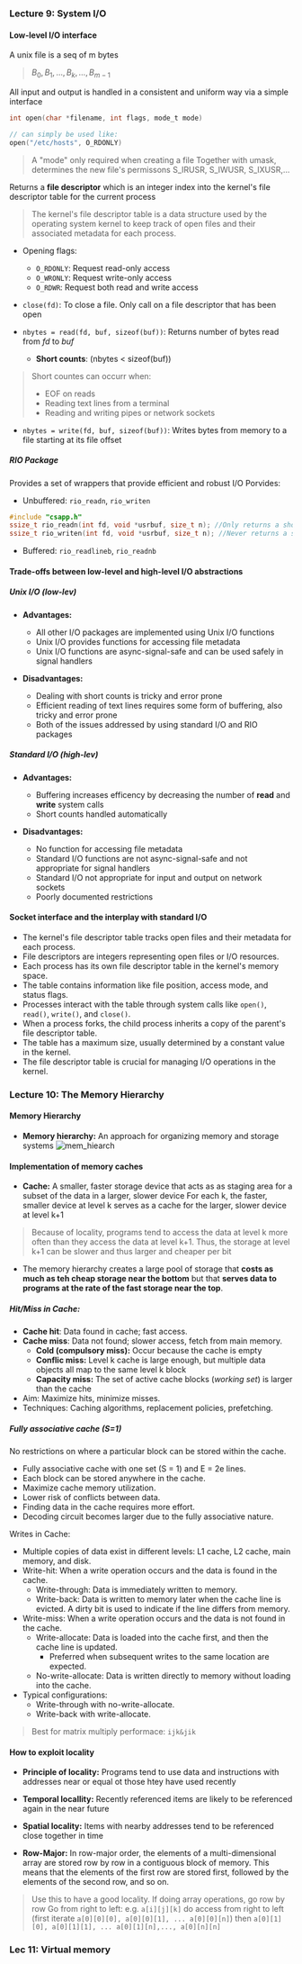 ### Lecture 9: System I/O

#### Low-level I/O interface
A unix file is a seq of m bytes
> $B_0, B_1, \ldots, B_k, \ldots, B_{m-1}$

All input and output is handled in a consistent and uniform way via a simple interface

```c
int open(char *filename, int flags, mode_t mode)

// can simply be used like:
open("/etc/hosts", O_RDONLY)
```
> A "mode" only required when creating a file
> Together with umask, determines the new file's permissons
> S_IRUSR, S_IWUSR, S_IXUSR,... 

Returns a **file descriptor** which is an integer index into the kernel's file descriptor table for the current process

> The kernel's file descriptor table is a data structure used by the operating system kernel to keep track of open files and their associated metadata for each process. 
- Opening flags:
  - `O_RDONLY`: Request read-only access
  - `O_WRONLY`: Request write-only access
  - `O_RDWR`: Request both read and write access

- `close(fd)`: To close a file. Only call on a file descriptor that has been open


- `nbytes = read(fd, buf, sizeof(buf))`: Returns number of bytes read from *fd* to *buf*
  - **Short counts**: (nbytes < sizeof(buf))
>Short countes can occurr when:
> - EOF on reads
> - Reading text lines from a terminal
> - Reading and writing pipes or network sockets


- `nbytes = write(fd, buf, sizeof(buf))`: Writes bytes from memory to a file starting at its file offset

##### RIO Package
Provides a set of wrappers that provide efficient and robust I/O
Porvides:
- Unbuffered: `rio_readn`, `rio_writen`
```c
#include "csapp.h"
ssize_t rio_readn(int fd, void *usrbuf, size_t n); //Only returns a short count at end of file (only use when know how many bytes to read)
ssize_t rio_writen(int fd, void *usrbuf, size_t n); //Never returns a short count
```

- Buffered: `rio_readlineb`, `rio_readnb`





#### Trade-offs between low-level and high-level I/O abstractions
##### Unix I/O (low-lev)
- **Advantages:**
  - All other I/O packages are implemented using Unix I/O functions
  - Unix I/O provides functions for accessing file metadata
  - Unix I/O functions are async-signal-safe and can be used safely in signal handlers

- **Disadvantages:**
  - Dealing with short counts is tricky and error prone
  - Efficient reading of text lines requires some form of buffering, also tricky and error prone
  - Both of the issues addressed by using standard I/O and RIO packages

##### Standard I/O (high-lev)
- **Advantages:**
  - Buffering increases efficency by decreasing the number of **read** and **write** system calls
  - Short counts handled automatically

- **Disadvantages:**
  - No function for accessing file metadata
  - Standard I/O functions are not async-signal-safe and not appropriate for signal handlers
  - Standard I/O not appropriate for input and output on network sockets
  - Poorly documented restrictions


#### Socket interface and the interplay with standard I/O
- The kernel's file descriptor table tracks open files and their metadata for each process.
- File descriptors are integers representing open files or I/O resources.
- Each process has its own file descriptor table in the kernel's memory space.
- The table contains information like file position, access mode, and status flags.
- Processes interact with the table through system calls like `open()`, `read()`, `write()`, and `close()`.
- When a process forks, the child process inherits a copy of the parent's file descriptor table.
- The table has a maximum size, usually determined by a constant value in the kernel.
- The file descriptor table is crucial for managing I/O operations in the kernel.


### Lecture 10: The Memory Hierarchy

#### Memory Hierarchy
- **Memory hierarchy:** An approach for organizing memory and storage systems
![mem_hiearch](../images/cse205-mem_hierarch.png)


#### Implementation of memory caches
- **Cache:** A smaller, faster storage device that acts as as staging area for a subset of the data in a larger, slower device
For each k, the faster, smaller device at level k serves as a cache for the larger, slower device at level k+1
> Because of locality, programs tend to access the data at level k more often than they access the data at level k+1. Thus, the storage at level k+1 can be slower and thus larger and cheaper per bit

- The memory hierarchy creates a large pool of storage that **costs as much as teh cheap storage near the bottom** but that **serves data to programs at the rate of the fast storage near the top**.

##### Hit/Miss in Cache:

- **Cache hit**: Data found in cache; fast access.
- **Cache miss**: Data not found; slower access, fetch from main memory.
  - **Cold (compulsory miss):** Occur because the cache is empty
  - **Conflic miss:** Level k cache is large enough, but multiple data objects all map to the same level k block
  - **Capacity miss:** The set of active cache blocks (*working set*) is larger than the cache
- Aim: Maximize hits, minimize misses.
- Techniques: Caching algorithms, replacement policies, prefetching.

##### Fully associative cache (S=1)
No restrictions on where a particular block can be stored within the cache.

- Fully associative cache with one set (S = 1) and E = 2e lines.
- Each block can be stored anywhere in the cache.
- Maximize cache memory utilization.
- Lower risk of conflicts between data.
- Finding data in the cache requires more effort.
- Decoding circuit becomes larger due to the fully associative nature.

Writes in Cache:
- Multiple copies of data exist in different levels: L1 cache, L2 cache, main memory, and disk.
- Write-hit: When a write operation occurs and the data is found in the cache.
  - Write-through: Data is immediately written to memory.
  - Write-back: Data is written to memory later when the cache line is evicted. A dirty bit is used to indicate if the line differs from memory.
- Write-miss: When a write operation occurs and the data is not found in the cache.
  - Write-allocate: Data is loaded into the cache first, and then the cache line is updated.
    - Preferred when subsequent writes to the same location are expected.
  - No-write-allocate: Data is written directly to memory without loading into the cache.
- Typical configurations:
  - Write-through with no-write-allocate.
  - Write-back with write-allocate.
> Best for matrix multiply performace: `ijk&jik`


#### How to exploit locality
- **Principle of locality:** Programs tend to use data and instructions with addresses near or equal ot those htey have used recently
- **Temporal locallity:** Recently referenced items are likely to be referenced again in the near future
- **Spatial locality:** Items with nearby addresses tend to be referenced close together in time


- **Row-Major:** In row-major order, the elements of a multi-dimensional array are stored row by row in a contiguous block of memory. This means that the elements of the first row are stored first, followed by the elements of the second row, and so on.
> Use this to have a good locality. If doing array operations, go row by row
> Go from right to left: e.g. `a[i][j][k]` do access from right to left (first iterate `a[0][0][0], a[0][0][1], ... a[0][0][n]`) then `a[0][1][0], a[0][1][1], ... a[0][1][n],..., a[0][n][n]`

### Lec 11: Virtual memory
